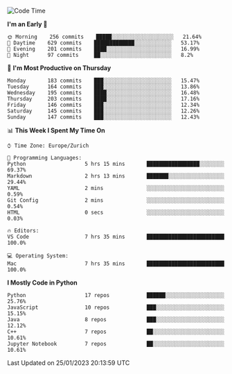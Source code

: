 <!--START_SECTION:waka-->
![Code Time](http://img.shields.io/badge/Code%20Time-2%2C604%20hrs%2057%20mins-blue)

**I'm an Early 🐤** 

```text
🌞 Morning    256 commits    █████░░░░░░░░░░░░░░░░░░░░   21.64% 
🌆 Daytime    629 commits    █████████████░░░░░░░░░░░░   53.17% 
🌃 Evening    201 commits    ████░░░░░░░░░░░░░░░░░░░░░   16.99% 
🌙 Night      97 commits     ██░░░░░░░░░░░░░░░░░░░░░░░   8.2%

```
📅 **I'm Most Productive on Thursday** 

```text
Monday       183 commits    ███░░░░░░░░░░░░░░░░░░░░░░   15.47% 
Tuesday      164 commits    ███░░░░░░░░░░░░░░░░░░░░░░   13.86% 
Wednesday    195 commits    ████░░░░░░░░░░░░░░░░░░░░░   16.48% 
Thursday     203 commits    ████░░░░░░░░░░░░░░░░░░░░░   17.16% 
Friday       146 commits    ███░░░░░░░░░░░░░░░░░░░░░░   12.34% 
Saturday     145 commits    ███░░░░░░░░░░░░░░░░░░░░░░   12.26% 
Sunday       147 commits    ███░░░░░░░░░░░░░░░░░░░░░░   12.43%

```


📊 **This Week I Spent My Time On** 

```text
⌚︎ Time Zone: Europe/Zurich

💬 Programming Languages: 
Python                   5 hrs 15 mins       █████████████████░░░░░░░░   69.37% 
Markdown                 2 hrs 13 mins       ███████░░░░░░░░░░░░░░░░░░   29.44% 
YAML                     2 mins              ░░░░░░░░░░░░░░░░░░░░░░░░░   0.59% 
Git Config               2 mins              ░░░░░░░░░░░░░░░░░░░░░░░░░   0.54% 
HTML                     0 secs              ░░░░░░░░░░░░░░░░░░░░░░░░░   0.03%

🔥 Editors: 
VS Code                  7 hrs 35 mins       █████████████████████████   100.0%

💻 Operating System: 
Mac                      7 hrs 35 mins       █████████████████████████   100.0%

```

**I Mostly Code in Python** 

```text
Python                   17 repos            ██████░░░░░░░░░░░░░░░░░░░   25.76% 
JavaScript               10 repos            ███░░░░░░░░░░░░░░░░░░░░░░   15.15% 
Java                     8 repos             ███░░░░░░░░░░░░░░░░░░░░░░   12.12% 
C++                      7 repos             ██░░░░░░░░░░░░░░░░░░░░░░░   10.61% 
Jupyter Notebook         7 repos             ██░░░░░░░░░░░░░░░░░░░░░░░   10.61%

```



 Last Updated on 25/01/2023 20:13:59 UTC
<!--END_SECTION:waka-->　　
